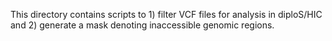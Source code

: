 This directory contains scripts to 1) filter VCF files for analysis in diploS/HIC and 2) generate a mask denoting inaccessible genomic regions. 
